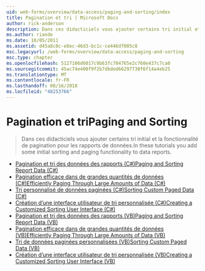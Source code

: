 ```yaml
---
uid: web-forms/overview/data-access/paging-and-sorting/index
title: Pagination et tri | Microsoft Docs
author: rick-anderson
description: Dans ces didacticiels vous ajouter certains tri initial et la fonctionnalité de pagination pour les rapports de données.
ms.author: riande
ms.date: 10/05/2011
ms.assetid: d45a8c0c-e8ec-46d3-bc1c-ce446df005c8
msc.legacyurl: /web-forms/overview/data-access/paging-and-sorting
msc.type: chapter
ms.openlocfilehash: 5127106d6017c9b63fc704765e2c760e437c7ca0
ms.sourcegitcommit: 45ac74e400f9f2b7dbded66297730f6f14a4eb25
ms.translationtype: MT
ms.contentlocale: fr-FR
ms.lasthandoff: 08/16/2018
ms.locfileid: "48253766"
---
```

<a name="paging-and-sorting"></a><span data-ttu-id="579c6-103">Pagination et tri</span><span class="sxs-lookup"><span data-stu-id="579c6-103">Paging and Sorting</span></span>
====================
> <span data-ttu-id="579c6-104">Dans ces didacticiels vous ajouter certains tri initial et la fonctionnalité de pagination pour les rapports de données.</span><span class="sxs-lookup"><span data-stu-id="579c6-104">In these tutorials you add some initial sorting and paging functionality to data reports.</span></span>


- [<span data-ttu-id="579c6-105">Pagination et tri des données des rapports (C#)</span><span class="sxs-lookup"><span data-stu-id="579c6-105">Paging and Sorting Report Data (C#)</span></span>](paging-and-sorting-report-data-cs.md)
- [<span data-ttu-id="579c6-106">Pagination efficace dans de grandes quantités de données (C#)</span><span class="sxs-lookup"><span data-stu-id="579c6-106">Efficiently Paging Through Large Amounts of Data (C#)</span></span>](efficiently-paging-through-large-amounts-of-data-cs.md)
- [<span data-ttu-id="579c6-107">Tri personnalisé de données paginées (C#)</span><span class="sxs-lookup"><span data-stu-id="579c6-107">Sorting Custom Paged Data (C#)</span></span>](sorting-custom-paged-data-cs.md)
- [<span data-ttu-id="579c6-108">Création d’une interface utilisateur de tri personnalisée (C#)</span><span class="sxs-lookup"><span data-stu-id="579c6-108">Creating a Customized Sorting User Interface (C#)</span></span>](creating-a-customized-sorting-user-interface-cs.md)
- [<span data-ttu-id="579c6-109">Pagination et tri des données des rapports (VB)</span><span class="sxs-lookup"><span data-stu-id="579c6-109">Paging and Sorting Report Data (VB)</span></span>](paging-and-sorting-report-data-vb.md)
- [<span data-ttu-id="579c6-110">Pagination efficace dans de grandes quantités de données (VB)</span><span class="sxs-lookup"><span data-stu-id="579c6-110">Efficiently Paging Through Large Amounts of Data (VB)</span></span>](efficiently-paging-through-large-amounts-of-data-vb.md)
- [<span data-ttu-id="579c6-111">Tri de données paginées personnalisées (VB)</span><span class="sxs-lookup"><span data-stu-id="579c6-111">Sorting Custom Paged Data (VB)</span></span>](sorting-custom-paged-data-vb.md)
- [<span data-ttu-id="579c6-112">Création d’une interface utilisateur de tri personnalisée (VB)</span><span class="sxs-lookup"><span data-stu-id="579c6-112">Creating a Customized Sorting User Interface (VB)</span></span>](creating-a-customized-sorting-user-interface-vb.md)
